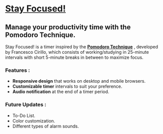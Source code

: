 # [Stay Focused!](https://justoiribarren.github.io/stay-focused/)

## Manage your productivity time with the Pomodoro Technique.

Stay Focused! is a timer inspired by the [**Pomodoro Technique**](https://francescocirillo.com/products/the-pomodoro-technique) , developed by Francesco Cirillo, which consists of working/studying in 25-minute intervals with short 5-minute breaks in between to maximize focus.


### Features :
* __Responsive design__ that works on desktop and mobile browsers.
* __Customizable timer__ intervals to suit your preference.
* __Audio notification__ at the end of a timer period.

### Future Updates :
* To-Do List.
* Color customization.
* Different types of alarm sounds.
